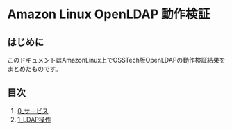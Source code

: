 # Amazon Linux OpenLDAP 動作検証

## はじめに

このドキュメントはAmazonLinux上でOSSTech版OpenLDAPの動作検証結果をまとめたものです。

## 目次

1. [0_サービス](0_サービス.md)
2. [1_LDAP操作](1_LDAP操作.md)
